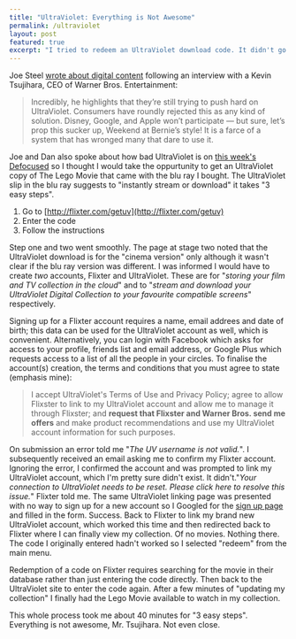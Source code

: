 ```yaml
---
title: "UltraViolet: Everything is Not Awesome"
permalink: /ultraviolet
layout: post
featured: true
excerpt: "I tried to redeem an UltraViolet download code. It didn't go well."
---
```


Joe Steel [wrote about digital content](http://joe-steel.com/2015-02-20-Discs-not-Included.html) following an interview with a Kevin Tsujihara, CEO of Warner Bros. Entertainment:

> Incredibly, he highlights that they’re still trying to push hard on UltraViolet. Consumers have roundly rejected this as any kind of solution. Disney, Google, and Apple won’t participate — but sure, let’s prop this sucker up, Weekend at Bernie’s style! It is a farce of a system that has wronged many that dare to use it.

Joe and Dan also spoke about how bad UltraViolet is on [this week's Defocused](http://defocused.co/defocused/ep-36-youre-a-soldier-arry.html) so I thought I would take the oppurtunity to get an UltraViolet copy of The Lego Movie that came with the blu ray I bought. The UltraViolet slip in the blu ray suggests to "instantly stream or download" it takes "3 easy steps".

1. Go to [http://flixter.com/getuv](http://flixter.com/getuv)
2. Enter the code
3. Follow the instructions

Step one and two went smoothly. The page at stage two noted that the UltraViolet download is for the "cinema version" only although it wasn't clear if the blu ray version was different. I was informed I would have to create *two* accounts, Flixter and UltraViolet. These are for "*storing your film and TV collection in the cloud*" and to "*stream and download your UltraViolet Digital Collection to your favourite compatible screens*" respectively.

Signing up for a Flixter account requires a name, email addrees and date of birth; this data can be used for the UltraViolet account as well, which is convenient. Alternatively, you can login with Facebook which asks for access to your profile, friends list and email address, or Google Plus which requests access to a list of all the people in your circles. To finalise the account(s) creation, the terms and conditions that you must agree to state (emphasis mine):

> I accept UltraViolet's Terms of Use and Privacy Policy; agree to allow Flixster to link to my UltraViolet account and allow me to manage it through Flixster; and **request that Flixster and Warner Bros. send me offers** and make product recommendations and use my UltraViolet account information for such purposes.

On submission an error told me "*The UV username is not valid.*". I subsequently received an email asking me to confirm my Flixter account. Ignoring the error, I confirmed the account and was prompted to link my UltraViolet account, which I'm pretty sure didn't exist. It didn't."*Your connection to UltraViolet needs to be reset. Please click here to resolve this issue.*" Flixter told me. The same UltraViolet linking page was presented with no way to sign up for a new account so I Googled for the [sign up page](https://www.uvvu.com/signup) and filled in the form. Success. Back to Flixter to link my brand new UltraViolet account, which worked this time and then redirected back to Flixter where I can finally view my collection. Of no movies. Nothing there. The code I originally entered hadn't worked so I selected "redeem" from the main menu.

Redemption of a code on Flixter requires searching for the movie in their database rather than just entering the code directly. Then back to the UltraViolet site to enter the code again. After a few minutes of "updating my collection" I finally had the Lego Movie available to watch in my collection.

This whole process took me about 40 minutes for "3 easy steps". Everything is not awesome, Mr. Tsujihara. Not even close.